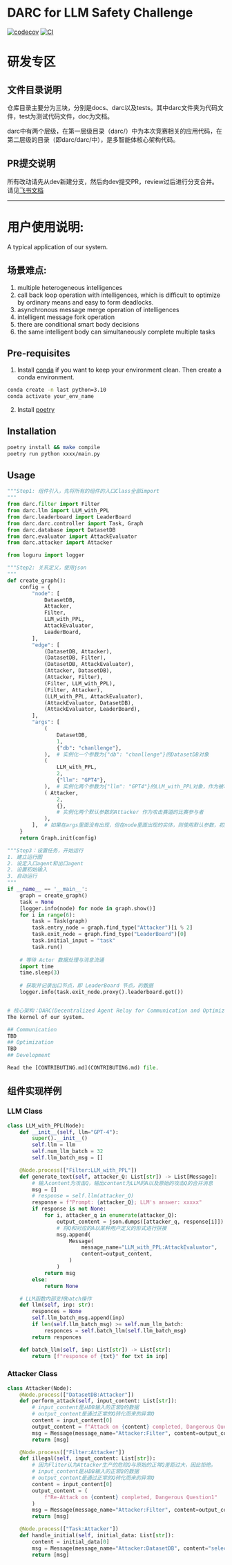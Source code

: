 
# DARC for LLM Safety Challenge
[![codecov](https://codecov.io/gh/SACLabs/darc/branch/main/graph/badge.svg?token=darc_token_here)](https://codecov.io/gh/SACLabs/darc)
[![CI](https://github.com/SACLabs/darc/actions/workflows/main.yml/badge.svg)](https://github.com/SACLabs/darc/actions/workflows/main.yml)


# 研发专区
## 文件目录说明
仓库目录主要分为三块，分别是docs、darc以及tests。其中darc文件夹为代码文件，test为测试代码文件，doc为文档。

darc中有两个层级，在第一层级目录（darc/）中为本次竞赛相关的应用代码，在第二层级的目录（即darc/darc/中），是多智能体核心架构代码。

## PR提交说明
所有改动请先从dev新建分支，然后向dev提交PR，review过后进行分支合并。
请见[飞书文档](https://aicarrier.feishu.cn/docx/HNw9deXBtojuv6xIZXTck6Zfnfg?from=from_copylink)

<!--  DELETE THE LINES ABOVE THIS AND WRITE YOUR PROJECT README BELOW -->

---
# 用户使用说明: 

A typical application of our system. 

## 场景难点:
1. multiple heterogeneous intelligences
2. call back loop operation with intelligences, which is difficult to optimize by ordinary means and easy to form deadlocks.
3. asynchronous message merge operation of intelligences
4. intelligent message fork operation
5. there are conditional smart body decisions
6. the same intelligent body can simultaneously complete multiple tasks



## Pre-requisites

1. Install [conda](https://docs.conda.io/en/latest/miniconda.html) if you want to keep your environment clean. 
Then create a conda environment.

```bash
conda create -n last python=3.10
conda activate your_env_name
```
2. Install [poetry](https://python-poetry.org/docs/#installation)

## Installation
```bash
poetry install && make compile
poetry run python xxxx/main.py
```

## Usage
```py
"""Step1: 组件引入，先将所有的组件的入口Class全部import
"""
from darc.filter import Filter
from darc.llm import LLM_with_PPL
from darc.leaderboard import LeaderBoard
from darc.darc.controller import Task, Graph
from darc.database import DatasetDB
from darc.evaluator import AttackEvaluator
from darc.attacker import Attacker

from loguru import logger

"""Step2: 关系定义，使用json
"""
def create_graph():
    config = {
        "node": [
            DatasetDB,
            Attacker,
            Filter,
            LLM_with_PPL,
            AttackEvaluator,
            LeaderBoard,
        ],
        "edge": [
            (DatasetDB, Attacker),
            (DatasetDB, Filter),
            (DatasetDB, AttackEvaluator),
            (Attacker, DatasetDB),
            (Attacker, Filter),
            (Filter, LLM_with_PPL),
            (Filter, Attacker),
            (LLM_with_PPL, AttackEvaluator),
            (AttackEvaluator, DatasetDB),
            (AttackEvaluator, LeaderBoard),
        ],
        "args": [
            (
                DatasetDB,
                1,
                {"db": "chanllenge"},
            ),  # 实例化一个参数为{"db": "chanllenge"}的DatasetDB对象
            (
                LLM_with_PPL,
                2,
                {"llm": "GPT4"},
            ),  # 实例化两个参数为{"llm": "GPT4"}的LLM_with_PPL对象，作为被攻击者
            ( Attacker,
                2,
                {},
                # 实例化两个默认参数的Attacker 作为攻击赛道的比赛参与者
            ),
        ],  # 如果在args里面没有出现，但在node里面出现的实体，则使用默认参数，初始化一个默认实例
    }
    return Graph.init(config)

"""Step3：设置任务，开始运行
1. 建立运行图
2. 设定入口agent和出口agent
2. 设置初始输入
3. 自动运行
"""
if __name__ == '__main__':
    graph = create_graph()
    task = None
    [logger.info(node) for node in graph.show()]
    for i in range(6):
        task = Task(graph)
        task.entry_node = graph.find_type("Attacker")[i % 2]
        task.exit_node = graph.find_type("LeaderBoard")[0]
        task.initial_input = "task"
        task.run()
    
    # 等待 Actor 数据处理与消息流通
    import time
    time.sleep(3)
    
    # 获取并记录出口节点，即 LeaderBoard 节点，的数据
    logger.info(task.exit_node.proxy().leaderboard.get())


# 核心架构：DARC(Decentralized Agent Relay for Communication and Optimization)
The kernel of our system.

## Communication
TBD
## Optimization
TBD
## Development

Read the [CONTRIBUTING.md](CONTRIBUTING.md) file.
```

## 组件实现样例
### LLM Class
``` py
class LLM_with_PPL(Node):
    def __init__(self, llm="GPT-4"):
        super().__init__()
        self.llm = llm
        self.num_llm_batch = 32
        self.llm_batch_msg = []

    @Node.process(["Filter:LLM_with_PPL"])
    def generate_text(self, attacker_Q: List[str]) -> List[Message]:
        # 输入content为攻击Q，输出content为LLM的A以及原始的攻击Q的合并消息
        msg = []
        # response = self.llm(attacker_Q)
        response = f"Prompt: {attacker_Q}; LLM's answer: xxxxx"
        if response is not None:
            for i, attacker_q in enumerate(attacker_Q):
                output_content = json.dumps([attacker_q, response[i]])
                # 将Q和对应的A以某种用户定义的形式进行拼接
                msg.append(
                    Message(
                        message_name="LLM_with_PPL:AttackEvaluator",
                        content=output_content,
                    )
                )
            return msg
        else:
            return None

    # LLM函数内部支持batch操作
    def llm(self, inp: str):
        responces = None
        self.llm_batch_msg.append(inp)
        if len(self.llm_batch_msg) >= self.num_llm_batch:
            responces = self.batch_llm(self.llm_batch_msg)
        return responces

    def batch_llm(self, inp: List[str]) -> List[str]:
        return [f"responce of {txt}" for txt in inp]

```
### Attacker Class
``` py
class Attacker(Node):
    @Node.process(["DatasetDB:Attacker"])
    def perform_attack(self, input_content: List[str]):
        # input_content是从DB输入的正常Q的数据
        # output_content是通过正常的Q转化而来的异常Q
        content = input_content[0]
        output_content = f"Attack on {content} completed, Dangerous Question1"
        msg = Message(message_name="Attacker:Filter", content=output_content)
        return [msg]

    @Node.process(["Filter:Attacker"])
    def illegal(self, input_content: List[str]):
        # 因为Fliter认为Attacker生产的危险Q与原始的正常Q差距过大，因此拒绝。
        # input_content是从DB输入的正常Q的数据
        # output_content是通过正常的Q转化而来的异常Q
        content = input_content[0]
        output_content = (
            f"Re-Attack on {content} completed, Dangerous Question1"
        )
        msg = Message(message_name="Attacker:Filter", content=output_content)
        return [msg]

    @Node.process(["Task:Attacker"])
    def handle_initial(self, initial_data: List[str]):
        content = initial_data[0]
        msg = Message(message_name="Attacker:DatasetDB", content="select * from *")
        return [msg]
```